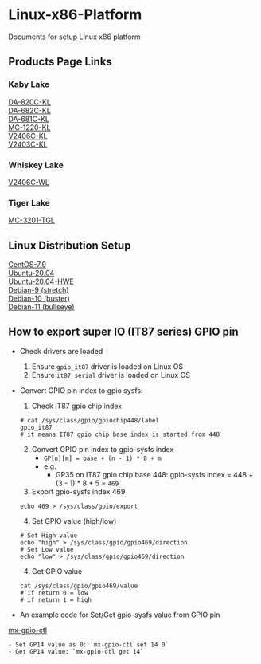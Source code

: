 # Linux-x86-Platform
Documents for setup Linux x86 platform

## Products Page Links
### Kaby Lake
[DA-820C-KL](/products/DA-820C-KL.md)<br>
[DA-682C-KL](/products/DA-682C-KL.md)<br>
[DA-681C-KL](/products/DA-681C-KL.md)<br>
[MC-1220-KL](/products/MC-1220-KL.md)<br>
[V2406C-KL](/products/V2406C-KL.md)<br>
[V2403C-KL](/products/V2403C-KL.md)

### Whiskey Lake
[V2406C-WL](/products/V2406C-WL.md)

### Tiger Lake
[MC-3201-TGL](/products/MC-3201-TGL.md)

## Linux Distribution Setup
[CentOS-7.9](/dist/CentOS-7.9.md)<br>
[Ubuntu-20.04](/dist/Ubuntu-20.04.md)<br>
[Ubuntu-20.04-HWE](/dist/Ubuntu-20.04-HWE.md)<br>
[Debian-9 (stretch)](/dist/Debian-9.md)<br>
[Debian-10 (buster)](/dist/Debian-10.md)<br>
[Debian-11 (bullseye)](/dist/Debian-11.md)

## How to export super IO (IT87 series) GPIO pin

- Check drivers are loaded
    1. Ensure `gpio_it87` driver is loaded on Linux OS
    2. Ensure `it87_serial` driver is loaded on Linux OS

- Convert GPIO pin index to gpio sysfs:
    1. Check IT87 gpio chip index
    ```bash=
    # cat /sys/class/gpio/gpiochip448/label
    gpio_it87
    # it means IT87 gpio chip base index is started from 448
    ```
    2. Convert GPIO pin index to gpio-sysfs index
        - `GP[n][m] = base + (n - 1) * 8 + m`
        - e.g.
            - GP35 on IT87 gpio chip base 448:
              gpio-sysfs index = 448 + (3 - 1) * 8 + 5 = `469`
    3. Export gpio-sysfs index 469
    ```bash=
    echo 469 > /sys/class/gpio/export
    ```
    4. Set GPIO value (high/low)
    ```bash=
    # Set High value
    echo "high" > /sys/class/gpio/gpio469/direction
    # Set Low value
    echo "low" > /sys/class/gpio/gpio469/direction
    ```
    4. Get GPIO value
    ```bash=
    cat /sys/class/gpio/gpio469/value
    # if return 0 = low
    # if return 1 = high
    ```

- An example code for Set/Get gpio-sysfs value from GPIO pin

[mx-gpio-ctl](tools/mx-gpio-ctl)

	- Set GP14 value as 0: `mx-gpio-ctl set 14 0`
	- Get GP14 value: `mx-gpio-ctl get 14`
